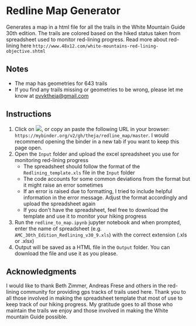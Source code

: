 # Redline Map Generator


Generates a map in a html file for all the trails in the White Mountain Guide 30th edition. The trails are colored based on the hiked status taken from spreadsheet used to monitor red-lining progress. Read more about red-lining here `http://www.48x12.com/white-mountains-red-lining-objective.shtml`


## Notes
* The map has geometries for 643 trails
* If you find any trails missing or geometries to be wrong, please let me know at pvvktheja@gmail.com

## Instructions
1. Click on <a href="https://mybinder.org/v2/gh/theja/redline_map/master"><img src="http://mybinder.org/badge_logo.svg"></a>, or copy an paste the following URL in your browser:
`https://mybinder.org/v2/gh/theja/redline_map/master`. I would recommend opening the binder in a new tab if you want to keep this page open.
2. Open the `Input` folder and upload the excel spreadsheet you use for monitoring red-lining progress
    * The spreadsheet should follow the format of the `Redlining_template.xls` file in the `Input` folder
    * The code accounts for some common deviations from the format but it might raise an error sometimes
    * If an error is raised due to formatting, I tried to include helpful information in the error message. Adjust the format accordingly and upload the spreadsheet again
    * If you don't have the spreadsheet, feel free to download the template and use it to monitor your hiking progress
3. Run the `redline_to_map.ipynb` jupyter notebook and when prompted, enter the name of spreadsheet (e.g. `AMC_30th_Edition_Redlining_v30_9.xls`) with the correct extension (.xls or .xlsx)
4. Output will be saved as a HTML file in the `Output` folder. You can download the file and use it as you please.

## Acknowledgments
I would like to thank Beth Zimmer, Andreas Frese and others in the red-lining community for providing gps tracks of trails used here. Thank you to all those involved in making the spreadsheet template that most of use to keep track of our hiking progress. My gratitude goes to all those who maintain the trails we enjoy and those involved in making the White mountain Guide possible.
